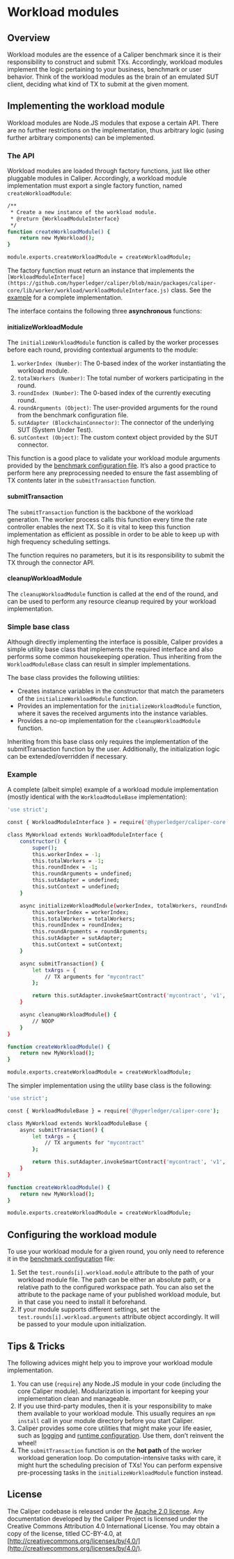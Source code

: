 # Workload modules

## Overview
Workload modules are the essence of a Caliper benchmark since it is their responsibility to construct and submit TXs. Accordingly, workload modules implement the logic pertaining to your business, benchmark or user behavior. Think of the workload modules as the brain of an emulated SUT client, deciding what kind of TX to submit at the given moment.

## Implementing the workload module
Workload modules are Node.JS modules that expose a certain API. There are no further restrictions on the implementation, thus arbitrary logic (using further arbitrary components) can be implemented.

### The API
Workload modules are loaded through factory functions, just like other pluggable modules in Caliper. Accordingly, a workload module implementation must export a single factory function, named `createWorkloadModule`:

```sh
/**
 * Create a new instance of the workload module.
 * @return {WorkloadModuleInterface}
 */
function createWorkloadModule() {
    return new MyWorkload();
}

module.exports.createWorkloadModule = createWorkloadModule;
```

The factory function must return an instance that implements the `[WorkloadModuleInterface](https://github.com/hyperledger/caliper/blob/main/packages/caliper-core/lib/worker/workload/workloadModuleInterface.js)` class. See the [example](https://hyperledger.github.io/caliper/v0.6.0/overview/workload-module/#example) for a complete implementation.

The interface contains the following three **asynchronous** functions:

#### initializeWorkloadModule
The `initializeWorkloadModule` function is called by the worker processes before each round, providing contextual arguments to the module:

1. `workerIndex (Number)`: The 0-based index of the worker instantiating the workload module.
2. `totalWorkers (Number)`: The total number of workers participating in the round.
3. `roundIndex (Number)`: The 0-based index of the currently executing round.
4. `roundArguments (Object)`: The user-provided arguments for the round from the benchmark configuration file.
5. `sutAdapter (BlockchainConnector)`: The connector of the underlying SUT (System Under Test).
6. `sutContext (Object)`: The custom context object provided by the SUT connector.

This function is a good place to validate your workload module arguments provided by the [benchmark configuration file](https://hyperledger.github.io/caliper/v0.6.0/overview/bench-config/). It’s also a good practice to perform here any preprocessing needed to ensure the fast assembling of TX contents later in the `submitTransaction` function.

#### submitTransaction
The `submitTransaction` function is the backbone of the workload generation. The worker process calls this function every time the rate controller enables the next TX. So it is vital to keep this function implementation as efficient as possible in order to be able to keep up with high frequency scheduling settings.

The function requires no parameters, but it is its responsibility to submit the TX through the connector API.

#### cleanupWorkloadModule
The `cleanupWorkloadModule` function is called at the end of the round, and can be used to perform any resource cleanup required by your workload implementation.

### Simple base class
Although directly implementing the interface is possible, Caliper provides a simple utility base class that implements the required interface and also performs some common housekeeping operation. Thus inheriting from the `WorkloadModuleBase` class can result in simpler implementations.

The base class provides the following utilities:

- Creates instance variables in the constructor that match the parameters of the `initializeWorkloadModule` function.
- Provides an implementation for the `initializeWorkloadModule` function, where it saves the received arguments into the instance variables.
- Provides a no-op implementation for the `cleanupWorkloadModule` function.

Inheriting from this base class only requires the implementation of the submitTransaction function by the user. Additionally, the initialization logic can be extended/overridden if necessary.

### Example

A complete (albeit simple) example of a workload module implementation (mostly identical with the `WorkloadModuleBase` implementation):

```sh
'use strict';

const { WorkloadModuleInterface } = require('@hyperledger/caliper-core');

class MyWorkload extends WorkloadModuleInterface {
    constructor() {
        super();
        this.workerIndex = -1;
        this.totalWorkers = -1;
        this.roundIndex = -1;
        this.roundArguments = undefined;
        this.sutAdapter = undefined;
        this.sutContext = undefined;
    }

    async initializeWorkloadModule(workerIndex, totalWorkers, roundIndex, roundArguments, sutAdapter, sutContext) {
        this.workerIndex = workerIndex;
        this.totalWorkers = totalWorkers;
        this.roundIndex = roundIndex;
        this.roundArguments = roundArguments;
        this.sutAdapter = sutAdapter;
        this.sutContext = sutContext;
    }

    async submitTransaction() {
        let txArgs = {
            // TX arguments for "mycontract"
        };

        return this.sutAdapter.invokeSmartContract('mycontract', 'v1', txArgs, 30);
    }

    async cleanupWorkloadModule() {
        // NOOP
    }
}

function createWorkloadModule() {
    return new MyWorkload();
}

module.exports.createWorkloadModule = createWorkloadModule;
```

The simpler implementation using the utility base class is the following:

```sh
'use strict';

const { WorkloadModuleBase } = require('@hyperledger/caliper-core');

class MyWorkload extends WorkloadModuleBase {
    async submitTransaction() {
        let txArgs = {
            // TX arguments for "mycontract"
        };

        return this.sutAdapter.invokeSmartContract('mycontract', 'v1', txArgs, 30);
    }
}

function createWorkloadModule() {
    return new MyWorkload();
}

module.exports.createWorkloadModule = createWorkloadModule;
```

## Configuring the workload module
To use your workload module for a given round, you only need to reference it in the [benchmark configuration](https://hyperledger.github.io/caliper/v0.6.0/overview/bench-config/#benchmark-test-settings) file:

1. Set the `test.rounds[i].workload.module` attribute to the path of your workload module file. The path can be either an absolute path, or a relative path to the configured workspace path. You can also set the attribute to the package name of your published workload module, but in that case you need to install it beforehand.
2. If your module supports different settings, set the `test.rounds[i].workload.arguments` attribute object accordingly. It will be passed to your module upon initialization.

## Tips & Tricks

The following advices might help you to improve your workload module implementation.

1. You can use (`require`) any Node.JS module in your code (including the core Caliper module). Modularization is important for keeping your implementation clean and manageable.
2. If you use third-party modules, then it is your responsibility to make them available to your workload module. This usually requires an `npm install` call in your module directory before you start Caliper.
3. Caliper provides some core utilities that might make your life easier, such as [logging](https://hyperledger.github.io/caliper/v0.6.0/reference/logging/) and [runtime configuration](https://hyperledger.github.io/caliper/v0.6.0/reference/runtime-config/). Use them, don’t reinvent the wheel!
4. The `submitTransaction` function is on the **hot path** of the worker workload generation loop. Do computation-intensive tasks with care, it might hurt the scheduling precision of TXs! You can perform expensive pre-processing tasks in the `initializeWorkloadModule` function instead.

## License

The Caliper codebase is released under the [Apache 2.0 license](https://hyperledger.github.io/caliper/v0.6.0/general/license/). Any documentation developed by the Caliper Project is licensed under the Creative Commons Attribution 4.0 International License. You may obtain a copy of the license, titled CC-BY-4.0, at [http://creativecommons.org/licenses/by/4.0/](http://creativecommons.org/licenses/by/4.0/).
